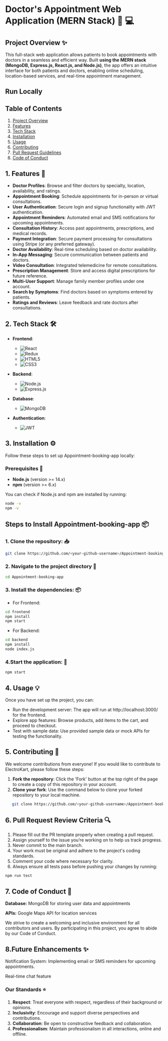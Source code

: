 
# Doctor's Appointment Web Application (MERN Stack) :hospital: :computer:

## Project Overview :sparkles:

This full-stack web application allows patients to book appointments with doctors in a seamless and efficient way. Built **using the MERN stack (MongoDB, Express.js, React.js, and Node.js)**, the app offers an intuitive interface for both patients and doctors, enabling online scheduling, location-based services, and real-time appointment management.

## Run Locally

## Table of Contents
1. [Project Overview](#1-project-overview)
2. [Features](#2-features)
3. [Tech Stack](3-tech-stack)
4. [Installation](#4-installation)
5. [Usage](#5-usage)
6. [Contributing](#6-contributing-)
7. [Pull Request Guidelines](#7-pull-request-review-criteria-)
8. [Code of Conduct](#8-code-of-conduct-)


## 1. Features :rocket:

- **Doctor Profiles**: Browse and filter doctors by specialty, location, availability, and ratings.
- **Appointment Booking**: Schedule appointments for in-person or virtual consultations.
- **User Authentication**: Secure login and signup functionality with JWT authentication.
- **Appointment Reminders**: Automated email and SMS notifications for upcoming appointments.
- **Consultation History**: Access past appointments, prescriptions, and medical records.
- **Payment Integration**: Secure payment processing for consultations using Stripe (or any preferred gateway).
- **Doctor Availability**: Real-time scheduling based on doctor availability.
- **In-App Messaging**: Secure communication between patients and doctors.
- **Video Consultation**: Integrated telemedicine for remote consultations.
- **Prescription Management**: Store and access digital prescriptions for future reference.
- **Multi-User Support**: Manage family member profiles under one account.
- **Search by Symptoms**: Find doctors based on symptoms entered by patients.
- **Ratings and Reviews**: Leave feedback and rate doctors after consultations.

  
## 2. Tech Stack :hammer_and_wrench:

- **Frontend**: 
  - ![React](https://img.shields.io/badge/React-61DAFB?style=flat-square&logo=react&logoColor=black)
  - ![Redux](https://img.shields.io/badge/Redux-764ABC?style=flat-square&logo=redux&logoColor=white)
  - ![HTML5](https://img.shields.io/badge/HTML5-E34F26?style=flat-square&logo=html5&logoColor=white)
  - ![CSS3](https://img.shields.io/badge/CSS3-1572B6?style=flat-square&logo=css3&logoColor=white)

- **Backend**: 
  - ![Node.js](https://img.shields.io/badge/Node.js-8CC84B?style=flat-square&logo=node.js&logoColor=white)
  - ![Express.js](https://img.shields.io/badge/Express.js-404D59?style=flat-square&logo=express&logoColor=white)

- **Database**: 
  - ![MongoDB](https://img.shields.io/badge/MongoDB-47A248?style=flat-square&logo=mongodb&logoColor=white)

- **Authentication**: 
  - ![JWT](https://img.shields.io/badge/JWT-000000?style=flat-square&logo=json-web-tokens&logoColor=white)


## 3. Installation :gear:

Follow these steps to set up Appointment-booking-app locally:

### Prerequisites :toolbox:
- **Node.js** (version >= 14.x)
- **npm** (version >= 6.x)

You can check if Node.js and npm are installed by running:
```bash
node -v
npm -v
```
## Steps to Install Appointment-booking-app :package:

### 1. Clone the repository: :inbox_tray:  
```bash
git clone https://github.com/<your-github-username>/Appointment-booking-app.git
```
### 2. Navigate to the project directory :open_file_folder:
```bash
cd Appointment-booking-app
```
### 3. Install the dependencies: :package:
- For Frontend:
```bash
cd frontend
npm install
npm start
```
- For Backend:
```bash
cd backend
npm install
node index.js
```

### 4.Start the application: :rocket:
```bash
npm start
```
## 4. Usage :bulb:

Once you have set up the project, you can:

- Run the development server: The app will run at http://localhost:3000/ for the frontend.
- Explore app features: Browse products, add items to the cart, and proceed to checkout.
- Test with sample data: Use provided sample data or mock APIs for testing the functionality.


## 5. Contributing :handshake:

We welcome contributions from everyone! If you would like to contribute to ElectroKart, please follow these steps:

1. **Fork the repository**: Click the 'Fork' button at the top right of the page to create a copy of this repository in your account.
2. **Clone your fork**: Use the command below to clone your forked repository to your local machine.
```bash
   git clone https://github.com/<your-github-username>/Appointment-booking-app.git
```

## 6. Pull Request Review Criteria :mag:

1. Please fill out the PR template properly when creating a pull request.
2. Assign yourself to the issue you’re working on to help us track progress.
3. Never commit to the main branch.
4. Your work must be original and adhere to the project's coding standards.
5. Comment your code where necessary for clarity.
6. Always ensure all tests pass before pushing your changes by running:
```bash
npm run test
```

## 7. Code of Conduct :scroll:

**Database:** MongoDB for storing user data and appointments

**APIs:** Google Maps API for location services

We strive to create a welcoming and inclusive environment for all contributors and users. By participating in this project, you agree to abide by our Code of Conduct.

## 8.Future Enhancements :sparkles:

Notification System: Implementing email or SMS reminders for upcoming appointments.

Real-time chat feature



### Our Standards :star:

1. **Respect**: Treat everyone with respect, regardless of their background or opinions.
2. **Inclusivity**: Encourage and support diverse perspectives and contributions.
3. **Collaboration**: Be open to constructive feedback and collaboration.
4. **Professionalism**: Maintain professionalism in all interactions, online and offline.
